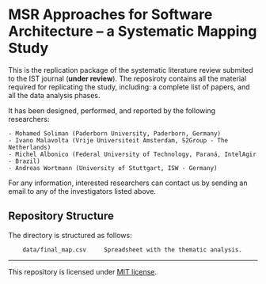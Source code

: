 # MSR Approaches for Software Architecture – a Systematic Mapping Study

This is the replication package of the systematic literature review submited to the IST journal (**under review**). The reposiroty contains all the material required for replicating the study, including: a complete list of papers, and all the data analysis phases.

It has been designed, performed, and reported by the following researchers:

```
- Mohamed Soliman (Paderborn University, Paderborn, Germany)
- Ivano Malavolta (Vrije Universiteit Amsterdam, S2Group - The Netherlands)
- Michel Albonico (Federal University of Technology, Paraná, IntelAgir - Brazil)
- Andreas Wortmann (University of Stuttgart, ISW - Germany)
```

For any information, interested researchers can contact us by sending an email to any of the investigators listed above.

## Repository Structure
The directory is structured as follows:

```     .
    data/final_map.csv     Spreadsheet with the thematic analysis.       
```

----

This repository is licensed under [MIT license](https://opensource.org/licenses/MIT).

